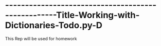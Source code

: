# ---------------------------------------------------Title-Working-with-Dictionaries-Todo.py-D
This Rep will be used for homework
